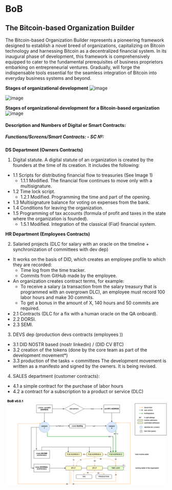 # BoB
## The Bitcoin-based Organization Builder


The Bitcoin-based Organization Builder represents a pioneering framework designed to establish a novel breed of organizations, capitalizing on Bitcoin technology and harnessing Bitcoin as a decentralized financial system. In its inaugural phase of development, this framework is comprehensively equipped to cater to the fundamental prerequisites of business proprietors embarking on entrepreneurial ventures. Gradually,  will forge the indispensable tools essential for the seamless integration of Bitcoin into everyday business systems and beyond. 

**Stages of organizational development**
![image](https://github.com/tetakta/tetakta/blob/45fd21fe5d4d2be3839eaefadbe1f09b00ad1fc5/img/Classic%20organization.png)

![image](https://github.com/tetakta/tetakta/blob/90f1a13d77e2f96b5876515c11692ed8c473f947/img/bitcoin%20power.png)

**Stages of organizational development for a Bitcoin-based organization** 
![image](https://github.com/tetakta/tetakta/blob/45fd21fe5d4d2be3839eaefadbe1f09b00ad1fc5/img/Bitcoin%20based%20organization.png)


#### Description and Numbers of Digital or Smart Contracts:

##### Functions/Screens/Smart Contracts: - SC №:

**DS Department (Owners Contracts)**

1. Digital statute. A digital statute of an organization is created by the founders at the time of its creation. It includes the following:
- 1.1 Scripts for distributing financial flow to treasuries (See Image 1)
  - 1.1.1 Modified. The financial flow continues to move only with a multisignature.
- 1.2 Time lock script.
  - 1.2.1 Modified. Programming the time and part of the opening.
- 1.3 Multisignature balance for voting on expenses from the bank.
- 1.4 Conditions for leaving the organization.
- 1.5 Programming of tax accounts (formula of profit and taxes in the state where the organization is founded).
  - 1.5.1 Modified. Integration of the classical (Fiat) financial system.


**HR Department (Employees Contracts)**

2. Salaried projects (DLC for salary with an oracle on the timeline + synchronization of committees with dev dep)
- It works on the basis of DID, which creates an employee profile to which they are recorded:
   - Time log from the time tracker.
   - Commits from GitHub made by the employee.
- An organization creates contract terms, for example:
   - To receive a salary (a transaction from the salary treasury that is programmed with an overgrown DLC), an employee must record 100 labor hours and make 30 commits.
   - To get a bonus in the amount of X, 140 hours and 50 commits are required.
- 2.1 Contracts (DLC for a fix with a human oracle on the QA onboard).
- 2.2 DORSI.
- 2.3 SEMI.

3. DEVS dep (production devs contracts (employees ))
- 3.1 DID NOSTR based (nostr linkedin) / (DID CV BTC)
- 3.2 creation of the tokens (done by the core team as part of the development movement*)
- 3.3 production of the tasks = committees
The development movement is written as a manifesto and signed by the owners. It is being revised.

4. SALES department (customer contracts):
- 4.1 a simple contract for the purchase of labor hours
- 4.2 a contract for a subscription to a product or service (DLC)



![image](https://github.com/Bitcoin-Based/bitcoin-organization-builder/blob/main/mvp/BoB%20v0.0.1%20scheme.jpg)
   




